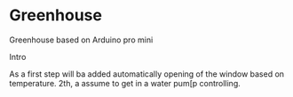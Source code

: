 # Greenhouse
Greenhouse based on Arduino pro mini

Intro

As a first step will ba added automatically opening of the window based on temperature. 2th, a assume to get in a water pum[p controlling.

